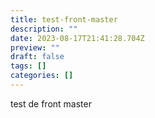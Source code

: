 ```yaml
---
title: test-front-master
description: ""
date: 2023-08-17T21:41:28.704Z
preview: ""
draft: false
tags: []
categories: []
---
```

test de front master